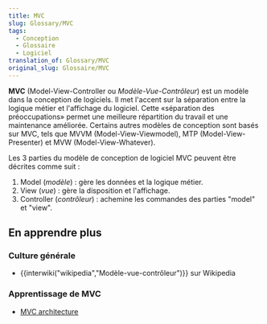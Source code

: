 ```yaml
---
title: MVC
slug: Glossary/MVC
tags:
  - Conception
  - Glossaire
  - Logiciel
translation_of: Glossary/MVC
original_slug: Glossaire/MVC
---
```

**MVC** (Model-View-Controller ou _Modèle-Vue-Contrôleur_) est un modèle dans la conception de logiciels. Il met l'accent sur la séparation entre la logique métier et l'affichage du logiciel. Cette «séparation des préoccupations» permet une meilleure répartition du travail et une maintenance améliorée. Certains autres modèles de conception sont basés sur MVC, tels que MVVM (Model-View-Viewmodel), MTP (Model-View-Presenter) et MVW (Model-View-Whatever).

Les 3 parties du modèle de conception de logiciel MVC peuvent être décrites comme suit :

1.  Model (_modèle_) : gère les données et la logique métier.
2.  View (_vue_) : gère la disposition et l'affichage.
3.  Controller (_contrôleur_) : achemine les commandes des parties "model" et "view".

## En apprendre plus

### Culture générale

- {{interwiki("wikipedia","Modèle-vue-contrôleur")}} sur Wikipedia

### Apprentissage de MVC

- [MVC architecture](/fr/Apps/Build/Architecture_d_une_application_web_moderne/MVC_architecture)
